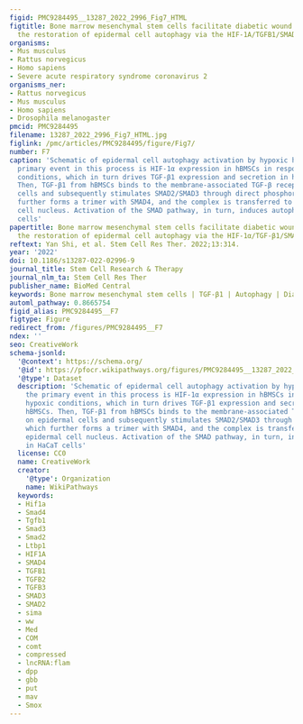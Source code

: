 ```yaml
---
figid: PMC9284495__13287_2022_2996_Fig7_HTML
figtitle: Bone marrow mesenchymal stem cells facilitate diabetic wound healing through
  the restoration of epidermal cell autophagy via the HIF-1A/TGFB1/SMAD pathway
organisms:
- Mus musculus
- Rattus norvegicus
- Homo sapiens
- Severe acute respiratory syndrome coronavirus 2
organisms_ner:
- Rattus norvegicus
- Mus musculus
- Homo sapiens
- Drosophila melanogaster
pmcid: PMC9284495
filename: 13287_2022_2996_Fig7_HTML.jpg
figlink: /pmc/articles/PMC9284495/figure/Fig7/
number: F7
caption: 'Schematic of epidermal cell autophagy activation by hypoxic hBMSCs: the
  primary event in this process is HIF-1α expression in hBMSCs in response to hypoxic
  conditions, which in turn drives TGF-β1 expression and secretion in hypoxic hBMSCs.
  Then, TGF-β1 from hBMSCs binds to the membrane-associated TGF-β receptors on epidermal
  cells and subsequently stimulates SMAD2/SMAD3 through direct phosphorylation, which
  further forms a trimer with SMAD4, and the complex is transferred to the epidermal
  cell nucleus. Activation of the SMAD pathway, in turn, induces autophagy in HaCaT
  cells'
papertitle: Bone marrow mesenchymal stem cells facilitate diabetic wound healing through
  the restoration of epidermal cell autophagy via the HIF-1α/TGF-β1/SMAD pathway.
reftext: Yan Shi, et al. Stem Cell Res Ther. 2022;13:314.
year: '2022'
doi: 10.1186/s13287-022-02996-9
journal_title: Stem Cell Research & Therapy
journal_nlm_ta: Stem Cell Res Ther
publisher_name: BioMed Central
keywords: Bone marrow mesenchymal stem cells | TGF-β1 | Autophagy | Diabetic wound
automl_pathway: 0.8665754
figid_alias: PMC9284495__F7
figtype: Figure
redirect_from: /figures/PMC9284495__F7
ndex: ''
seo: CreativeWork
schema-jsonld:
  '@context': https://schema.org/
  '@id': https://pfocr.wikipathways.org/figures/PMC9284495__13287_2022_2996_Fig7_HTML.html
  '@type': Dataset
  description: 'Schematic of epidermal cell autophagy activation by hypoxic hBMSCs:
    the primary event in this process is HIF-1α expression in hBMSCs in response to
    hypoxic conditions, which in turn drives TGF-β1 expression and secretion in hypoxic
    hBMSCs. Then, TGF-β1 from hBMSCs binds to the membrane-associated TGF-β receptors
    on epidermal cells and subsequently stimulates SMAD2/SMAD3 through direct phosphorylation,
    which further forms a trimer with SMAD4, and the complex is transferred to the
    epidermal cell nucleus. Activation of the SMAD pathway, in turn, induces autophagy
    in HaCaT cells'
  license: CC0
  name: CreativeWork
  creator:
    '@type': Organization
    name: WikiPathways
  keywords:
  - Hif1a
  - Smad4
  - Tgfb1
  - Smad3
  - Smad2
  - Ltbp1
  - HIF1A
  - SMAD4
  - TGFB1
  - TGFB2
  - TGFB3
  - SMAD3
  - SMAD2
  - sima
  - ww
  - Med
  - COM
  - comt
  - compressed
  - lncRNA:flam
  - dpp
  - gbb
  - put
  - mav
  - Smox
---
```

